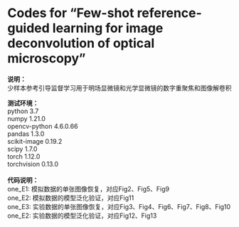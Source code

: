 **Codes for “Few-shot reference-guided learning for image deconvolution of optical microscopy”**
============
**说明：**<br>
少样本参考引导监督学习用于明场显微镜和光学显微镜的数字重聚焦和图像解卷积<br>

**测试环境：**<br>
python                   3.7<br>
numpy                   1.21.0<br>
opencv-python           4.6.0.66<br>
pandas                  1.3.0<br>
scikit-image            0.19.2<br>
scipy                   1.7.0<br>
torch                   1.12.0<br>
torchvision             0.13.0<br>
<br>
**代码说明：**<br>
one_E1: 模拟数据的单张图像恢复，对应Fig2、Fig5、Fig9<br>
one_E2: 模拟数据的模型泛化验证，对应Fig11<br>
one_E3: 实验数据的单张图像恢复，对应Fig3、Fig4、Fig6、Fig7、Fig8、Fig10<br>
one_E2: 实验数据的模型泛化验证，对应Fig12、Fig13<br>
<br>
